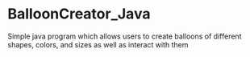 # BalloonCreator_Java
Simple java program which allows users to create balloons of different shapes, colors, and sizes as well as interact with them
